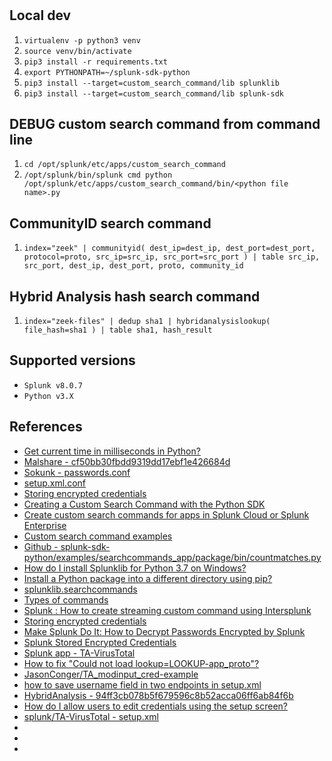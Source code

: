 # 

## Local dev
1. `virtualenv -p python3 venv`
1. `source venv/bin/activate`
1. `pip3 install -r requirements.txt`
1. `export PYTHONPATH=~/splunk-sdk-python`
1. `pip3 install --target=custom_search_command/lib splunklib`
1. `pip3 install --target=custom_search_command/lib splunk-sdk`

## DEBUG custom search command from command line
1. `cd /opt/splunk/etc/apps/custom_search_command`
1. `/opt/splunk/bin/splunk cmd python /opt/splunk/etc/apps/custom_search_command/bin/<python file name>.py`

## CommunityID search command
1. `index="zeek" | communityid( dest_ip=dest_ip, dest_port=dest_port, protocol=proto, src_ip=src_ip, src_port=src_port ) | table src_ip, src_port, dest_ip, dest_port, proto, community_id`

## Hybrid Analysis hash search command
1. `index="zeek-files" | dedup sha1 | hybridanalysislookup( file_hash=sha1 ) | table sha1, hash_result`

## Supported versions
* `Splunk v8.0.7`
* `Python v3.X`

## References
* [Get current time in milliseconds in Python?](https://stackoverflow.com/questions/5998245/get-current-time-in-milliseconds-in-python)
* [Malshare - cf50bb30fbdd9319dd17ebf1e426684d](https://malshare.com/sample.php?action=detail&hash=cf50bb30fbdd9319dd17ebf1e426684d)
* [Sokunk - passwords.conf](https://docs.splunk.com/Documentation/Splunk/8.1.0/Admin/Passwords)
* [setup.xml.conf](https://docs.splunk.com/Documentation/Splunk/8.1.0/Admin/Setup.xmlconf)
* [Storing encrypted credentials](https://www.splunk.com/en_us/blog/security/storing-encrypted-credentials.html)
* [Creating a Custom Search Command with the Python SDK](https://www.youtube.com/watch?v=dc89nCWY35c&t=84s)
* [Create custom search commands for apps in Splunk Cloud or Splunk Enterprise](https://dev.splunk.com/enterprise/docs/devtools/customsearchcommands/)
* [Custom search command examples](https://dev.splunk.com/enterprise/docs/devtools/customsearchcommands/customsearchcmdexamples/)
* [Github - splunk-sdk-python/examples/searchcommands_app/package/bin/countmatches.py](https://github.com/splunk/splunk-sdk-python/blob/master/examples/searchcommands_app/package/bin/countmatches.py)
* [How do I install Splunklib for Python 3.7 on Windows?](https://stackoverflow.com/questions/59104347/how-do-i-install-splunklib-for-python-3-7-on-windows)
* [Install a Python package into a different directory using pip?](https://stackoverflow.com/questions/2915471/install-a-python-package-into-a-different-directory-using-pip)
* [splunklib.searchcommands](https://splunk-python-sdk.readthedocs.io/en/latest/searchcommands.html)
* [Types of commands](https://docs.splunk.com/Documentation/Splunk/8.1.0/Search/Typesofcommands)
* [Splunk : How to create streaming custom command using Intersplunk](https://www.youtube.com/watch?v=tJ8r_qQSu8o)
* [Storing encrypted credentials](https://www.splunk.com/en_us/blog/security/storing-encrypted-credentials.html)
* [Make Splunk Do It: How to Decrypt Passwords Encrypted by Splunk](https://hurricanelabs.com/splunk-tutorials/make-splunk-do-it-how-to-decrypt-passwords-encrypted-by-splunk/)
* [Splunk Stored Encrypted Credentials](http://www.georgestarcher.com/splunk-stored-encrypted-credentials/)
* [Splunk app - TA-VirusTotal](https://gitlab.com/adarma_public_projects/splunk/TA-VirusTotal)
* [How to fix "Could not load lookup=LOOKUP-app_proto"?](https://community.splunk.com/t5/Splunk-Search/How-to-fix-quot-Could-not-load-lookup-LOOKUP-app-proto-quot/m-p/467618)
* [JasonConger/TA_modinput_cred-example](https://github.com/JasonConger/TA_modinput_cred-example)
* [how to save username field in two endpoints in setup.xml](https://community.splunk.com/t5/Security/how-to-save-username-field-in-two-endpoints-in-setup-xml/m-p/255134)
* [HybridAnalysis - 94ff3cb078b5f679596c8b52acca06ff6ab84f6b](https://www.hybrid-analysis.com/search?query=94ff3cb078b5f679596c8b52acca06ff6ab84f6b)
* [How do I allow users to edit credentials using the setup screen?](https://community.splunk.com/t5/Getting-Data-In/How-do-I-allow-users-to-edit-credentials-using-the-setup-screen/m-p/90447)
* [splunk/TA-VirusTotal - setup.xml](https://gitlab.com/adarma_public_projects/splunk/TA-VirusTotal/-/raw/master/default/setup.xml)
* []()
* []()
* []()